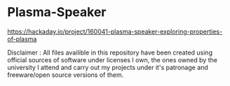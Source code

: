 # Plasma-Speaker

https://hackaday.io/project/160041-plasma-speaker-exploring-properties-of-plasma

Disclaimer : All files availible in this repository have been created using official sources of software under licenses I own, the ones owned by the university I attend and carry out my projects under it's patronage and freeware/open source versions of them.
